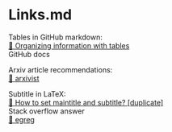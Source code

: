 # Links.md

Tables in GitHub markdown:  
[📝 Organizing information with tables](https://docs.github.com/en/github/writing-on-github/working-with-advanced-formatting/organizing-information-with-tables)  
GitHub docs

Arxiv article recommendations:  
[🔗 arxivist](https://arxivist.com/)

Subtitle in LaTeX:  
[🥞 How to set maintitle and subtitle? [duplicate]](https://tex.stackexchange.com/a/219399)  
Stack overflow answer  
[👤 egreg](https://tex.stackexchange.com/users/4427/egreg)
